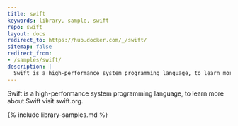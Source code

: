 ```yaml
---
title: swift
keywords: library, sample, swift
repo: swift
layout: docs
redirect_to: https://hub.docker.com/_/swift/
sitemap: false
redirect_from:
- /samples/swift/
description: |
  Swift is a high-performance system programming language, to learn more about Swift visit swift.org.
---
```


Swift is a high-performance system programming language, to learn more about Swift visit swift.org.


{% include library-samples.md %}
